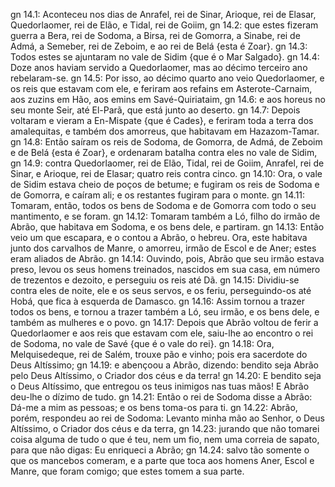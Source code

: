 gn 14.1: Aconteceu nos dias de Anrafel, rei de Sinar, Arioque, rei de Elasar, Quedorlaomer, rei de Elão, e Tidal, rei de Goiim,
gn 14.2: que estes fizeram guerra a Bera, rei de Sodoma, a Birsa, rei de Gomorra, a Sinabe, rei de Admá, a Semeber, rei de Zeboim, e ao rei de Belá {esta é Zoar}.
gn 14.3: Todos estes se ajuntaram no vale de Sidim {que é o Mar Salgado}.
gn 14.4: Doze anos haviam servido a Quedorlaomer, mas ao décimo terceiro ano rebelaram-se.
gn 14.5: Por isso, ao décimo quarto ano veio Quedorlaomer, e os reis que estavam com ele, e feriram aos refains em Asterote-Carnaim, aos zuzins em Hão, aos emins em Savé-Quiriataim,
gn 14.6: e aos horeus no seu monte Seir, até El-Parã, que está junto ao deserto.
gn 14.7: Depois voltaram e vieram a En-Mispate {que é Cades}, e feriram toda a terra dos amalequitas, e também dos amorreus, que habitavam em Hazazom-Tamar.
gn 14.8: Então saíram os reis de Sodoma, de Gomorra, de Admá, de Zeboim e de Belá {esta é Zoar}, e ordenaram batalha contra eles no vale de Sidim,
gn 14.9: contra Quedorlaomer, rei de Elão, Tidal, rei de Goiim, Anrafel, rei de Sinar, e Arioque, rei de Elasar; quatro reis contra cinco.
gn 14.10: Ora, o vale de Sidim estava cheio de poços de betume; e fugiram os reis de Sodoma e de Gomorra, e caíram ali; e os restantes fugiram para o monte.
gn 14.11: Tomaram, então, todos os bens de Sodoma e de Gomorra com todo o seu mantimento, e se foram.
gn 14.12: Tomaram também a Ló, filho do irmão de Abrão, que habitava em Sodoma, e os bens dele, e partiram.
gn 14.13: Então veio um que escapara, e o contou a Abrão, o hebreu. Ora, este habitava junto dos carvalhos de Manre, o amorreu, irmão de Escol e de Aner; estes eram aliados de Abrão.
gn 14.14: Ouvindo, pois, Abrão que seu irmão estava preso, levou os seus homens treinados, nascidos em sua casa, em número de trezentos e dezoito, e perseguiu os reis até Dã.
gn 14.15: Dividiu-se contra eles de noite, ele e os seus servos, e os feriu, perseguindo-os até Hobá, que fica à esquerda de Damasco.
gn 14.16: Assim tornou a trazer todos os bens, e tornou a trazer também a Ló, seu irmão, e os bens dele, e também as mulheres e o povo.
gn 14.17: Depois que Abrão voltou de ferir a Quedorlaomer e aos reis que estavam com ele, saiu-lhe ao encontro o rei de Sodoma, no vale de Savé {que é o vale do rei}.
gn 14.18: Ora, Melquisedeque, rei de Salém, trouxe pão e vinho; pois era sacerdote do Deus Altíssimo;
gn 14.19: e abençoou a Abrão, dizendo: bendito seja Abrão pelo Deus Altíssimo, o Criador dos céus e da terra!
gn 14.20: E bendito seja o Deus Altíssimo, que entregou os teus inimigos nas tuas mãos! E Abrão deu-lhe o dízimo de tudo.
gn 14.21: Então o rei de Sodoma disse a Abrão: Dá-me a mim as pessoas; e os bens toma-os para ti.
gn 14.22: Abrão, porém, respondeu ao rei de Sodoma: Levanto minha mão ao Senhor, o Deus Altíssimo, o Criador dos céus e da terra,
gn 14.23: jurando que não tomarei coisa alguma de tudo o que é teu, nem um fio, nem uma correia de sapato, para que não digas: Eu enriqueci a Abrão;
gn 14.24: salvo tão somente o que os mancebos comeram, e a parte que toca aos homens Aner, Escol e Manre, que foram comigo; que estes tomem a sua parte.
